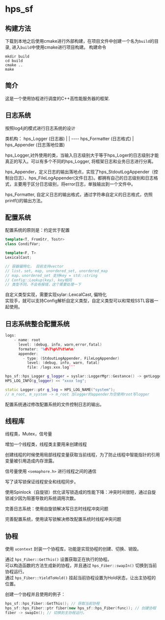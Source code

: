 # hps_sf

## 构建方法
下载到本地之后使用cmake进行外部构建，在项目文件中创建一个名为`build`的目录, 进入`build`中使用cmake进行项目构建。
构建命令
```
mkdir build
cd build 
cmake ..
make
```
## 简介
这是一个使用协程进行调度的C++高性能服务器的框架.

## 日志系统
按照log4j的模式进行日志系统的设计

类机构：
    hps_Logger (日志器)
        |
        | ---- hps_Formatter (日志格式)
        |
    hps_Appender (日志落地位置)

hps_Logger,对外使用的类，当输入日志级别大于等于hps_Loger的日志级别才能真正的写入。可以有多个不同的hps_Logger, 将框架日志和业务日志进行分离。

hps_Appender，定义日志的输出落地点，实现了hps_StdoutLogAppender（控制台日志）、hps_FileLogAppender(文件日志)。都拥有自己的日志级别和日志格式，主要用于区分日志级别，将error日志，单独输出到一个文件中。

hps_Formatter, 自定义日志的输出格式，通过字符串自定义的日志格式，仿照printf()的输出方法。

## 配置系统

配置系统的原则是：约定优于配置

```c++
template<T, FromStr, Tostr>
class CondifVar;

template<F, T>
LexicalCast;

// 容器偏特化， 目前支持vector
// list，set, map, unordered_set, unordered_map
// map、unordered_set 支持key = std::string
// Config::Lookup(key), key相同
// 类型不同，不会有报错，这个需要处理一下
```

自定义类型实现，需要实现sylar::LexcalCast, 偏特化  
实现手，就可以支持Config解析自定义类型，自定义类型可以和常规SSTL容器一起使用。

## 日志系统整合配置系统
```c++
logs:
    - name: root
      level: (debug, info, warn,error,fatal)
      formater: '%d%T%p%T%t%m%n'
      appender: 
        - type: (StdoutLogAppender, FileLogAppender)
          level: (debug, info, warn, fatal)
          file: /logs.xxx.log```
```

```c++
hps_sf::hps_Logger g_logger = syslar::LoggerMgr::Gestance() -> getLogger(name);
HPS_LOG_INFO(g_logger) << "xxxx log";
```

```c++
static Logger::ptr g_log = HPS_LOG_NAME("system");
// m_root, m_system -> m_root 当logger的appender为空使用root写logger
```

配置系统通过修改配置系统的文件控制日志的输出。

## 线程库
线程类，Mutex，信号量

增加一个线程类，线程类主要用来创建线程

创建线程的时候使用局部线程变量获取当前线程，为了防止线程中智能指针的引用变量被引用造成内存泄露。

信号量使用 `<semaphore.h>` 进行线程之间的通信

写了读写锁保证线程安全和线程同步。

使用Spinlock（自旋锁）优化读写锁造成的性能下降：冲突时间很短，通过自旋锁减少因为阻塞导致的系统调用次数。

完善日志系统：使用自旋锁解决写日志时线程冲突问题

完善配置系统，使用读写锁解决修改配置系统时线程冲突问题

## 协程 
使用 `ucontext` 封装一个协程库，功能是实现协程的创建、切换、销毁。

通过 `hps_Fiber::GetThis()` 设置获取正在执行的协程。  
可以构造函数的方法生成新的协程，并且通过 `hps_Fiber::swapIn()` 切换到当前协程运行。  
通过 `hps_Fiber::YieldToHold()` 挂起当前协程设置为Hold状态，让出主协程的位置。


创建一个协程并且使用的例子：
```c++
hps_sf::hps_Fiber::GetThis(); // 获取当前协程
hps_sf::hps_Fiber::ptr fiber(new hps_sf::hps_Fiber(func)); // 创建协程
fiber -> swapIn(); // 切换到主协程运行。
```

